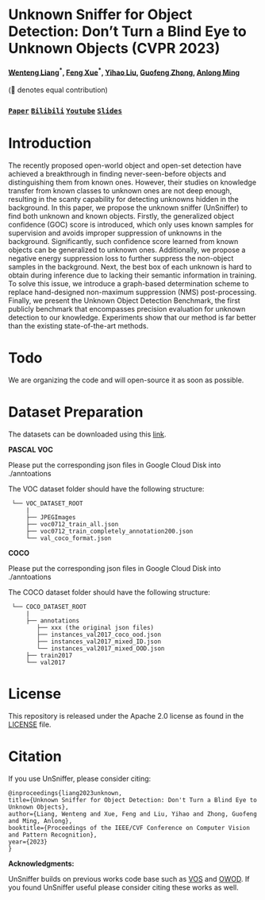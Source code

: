 # Unknown Sniffer for Object Detection: Don’t Turn a Blind Eye to Unknown Objects (CVPR 2023)


#### [Wenteng Liang](https://github.com/Went-Liang)<sup>\*</sup>, [Feng Xue](https://github.com/XuefengBUPT)<sup>\*</sup>, [Yihao Liu](https://github.com/howtoloveyou), [Guofeng Zhong](), [Anlong Ming](https://teacher.bupt.edu.cn/mal) ####

(:star2: denotes equal contribution)


### [`Paper`](https://arxiv.org/abs/2303.13769) [`Bilibili`](https://www.bilibili.com/video/BV1xM4y1z7Hv/?buvid=XYC2EDBCCC2B3C4802E4AAD1035EFACB2AC57&is_story_h5=false&mid=vL1Nha2VQkhwiq6%2FLPmtbA%3D%3D&plat_id=147&share_from=ugc&share_medium=android&share_plat=android&share_session_id=a280f047-3ced-4b9d-acb2-40244f9a55fb&share_source=WEIXIN&share_tag=s_i&timestamp=1679647440&unique_k=2n8pmaV&up_id=253369834&vd_source=668f39404189897ee2f8d0c7596f9f4e) [`Youtube`](https://www.youtube.com/watch?v=AI2mfO2CycM) [`Slides`](https://docs.google.com/presentation/d/1YUxG_NnjeIiSZjHpIgS9wtETqZQ1MD0s/edit?usp=sharing&ouid=104225774732865902245&rtpof=true&sd=true)

# Introduction

The recently proposed open-world object and open-set detection have achieved a breakthrough in finding never-seen-before objects and distinguishing them from known ones. However, their studies on knowledge transfer from known classes to unknown ones are not deep enough, resulting in the scanty capability for detecting unknowns hidden in the background. In this paper, we propose the unknown sniffer (UnSniffer) to find both unknown and known objects. Firstly, the generalized object confidence (GOC) score is introduced, which only uses known samples for supervision and avoids improper suppression of unknowns in the background. Significantly, such confidence score learned from known objects can be generalized to unknown ones. Additionally, we propose a negative energy suppression loss to further suppress the non-object samples in the background. Next, the best box of each unknown is hard to obtain during inference due to lacking their semantic information in training. To solve this issue, we introduce a graph-based determination scheme to replace hand-designed non-maximum suppression (NMS) post-processing. Finally, we present the Unknown Object Detection Benchmark, the first publicly benchmark that encompasses precision evaluation for unknown detection to our knowledge. Experiments show that our method is far better than the existing state-of-the-art methods.


# Todo

We are organizing the code and will open-source it as soon as possible.


[//]: # (# Requirements)

[//]: # (```bash)

[//]: # (pip install -r requirements.txt)

[//]: # (```)

[//]: # ()
[//]: # (In addition, install detectron2 following [here]&#40;https://detectron2.readthedocs.io/en/latest/tutorials/install.html&#41;.)

# Dataset Preparation

The datasets can be downloaded using this [link](https://drive.google.com/drive/folders/1Mh4xseUq8jJP129uqCvG9cSLdjqdl0Jo?usp=sharing).

**PASCAL VOC**

Please put the corresponding json files in Google Cloud Disk into ./anntoations

The VOC dataset folder should have the following structure:
<br>

     └── VOC_DATASET_ROOT
         |
         ├── JPEGImages
         ├── voc0712_train_all.json
         ├── voc0712_train_completely_annotation200.json
         └── val_coco_format.json

**COCO**

Please put the corresponding json files in Google Cloud Disk into ./anntoations

The COCO dataset folder should have the following structure:
<br>

     └── COCO_DATASET_ROOT
         |
         ├── annotations
            ├── xxx (the original json files)
            ├── instances_val2017_coco_ood.json
            ├── instances_val2017_mixed_ID.json
            └── instances_val2017_mixed_OOD.json
         ├── train2017
         └── val2017



# License

This repository is released under the Apache 2.0 license as found in the [LICENSE](LICENSE) file.


# Citation

If you use UnSniffer, please consider citing:

    @inproceedings{liang2023unknown,
    title={Unknown Sniffer for Object Detection: Don't Turn a Blind Eye to Unknown Objects},
    author={Liang, Wenteng and Xue, Feng and Liu, Yihao and Zhong, Guofeng and Ming, Anlong},
    booktitle={Proceedings of the IEEE/CVF Conference on Computer Vision and Pattern Recognition},
    year={2023}
    }

**Acknowledgments:**

UnSniffer builds on previous works code base such as [VOS](https://github.com/deeplearning-wisc/vos) and [OWOD](https://github.com/JosephKJ/OWOD). If you found UnSniffer useful please consider citing these works as well.

